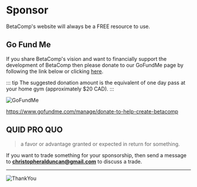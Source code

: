 # Sponsor

BetaComp's website will always be a FREE resource to use. 

## Go Fund Me

If you share BetaComp's vision and want to financially support the development of BetaComp then please donate to our GoFundMe page by following the link below or clicking [here](https://www.gofundme.com/manage/donate-to-help-create-betacomp).



::: tip
The suggested donation amount is the equivalent of one day pass at your home gym (approximately $20 CAD).
:::

![GoFundMe](/GoFundMe.png)

https://www.gofundme.com/manage/donate-to-help-create-betacomp


## QUID PRO QUO

> a favor or advantage granted or expected in return for something.

If you want to trade something for your sponsorship, then send a message to **christopheralduncan@gmail.com** to discuss a trade. 

---

![ThankYou](/ThankYou.png)